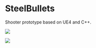 # SteelBullets

Shooter prototype based on UE4 and C++.

![](https://apokrif6.github.io/assets/github/SteelBullets_1.gif)

![](https://apokrif6.github.io/assets/github/SteelBullets_2.gif)
